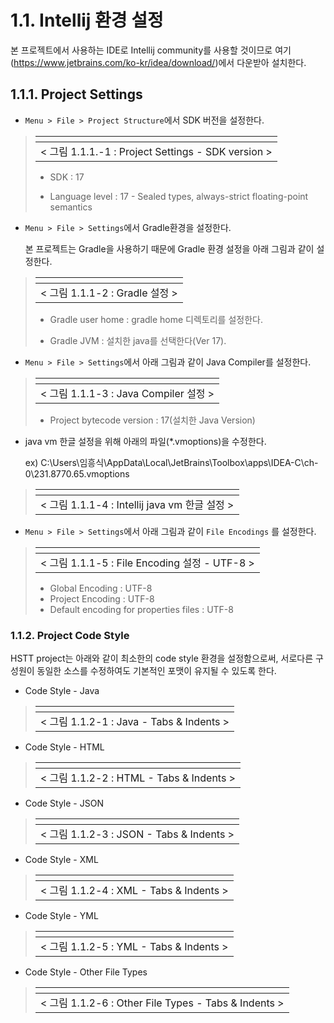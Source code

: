 # 1.1. Intellij 환경 설정

본 프로젝트에서 사용하는 IDE로 Intellij community를 사용할 것이므로 여기(https://www.jetbrains.com/ko-kr/idea/download/)에서 다운받아 설치한다.

## 1.1.1. Project Settings

- `Menu > File > Project Structure`에서 SDK 버전을 설정한다.
>| <img title="" src="../images/devEnv/Intellij-project-structure.png" alt="" data-align="inline"> |
>|:-----------------------------------------------------------------------------------------------:|
>|                        < 그림 1.1.1.-1 : Project Settings - SDK version >                         |
>- SDK : 17
>
>- Language level : 17 - Sealed types, always-strict floating-point semantics


- `Menu > File > Settings`에서 Gradle환경을 설정한다.
  
  본 프로젝트는 Gradle을 사용하기 때문에 Gradle 환경 설정을 아래 그림과 같이 설정한다.

>| <img title="" src="../images/devEnv/intellij-settings-gradle.png" alt="" data-align="inline"> |
>|:---------------------------------------------------------------------------------------------:|
>|                                  < 그림 1.1.1-2 : Gradle 설정 >                                   |
>- Gradle user home : gradle home 디렉토리를 설정한다.
>
>- Gradle JVM : 설치한 java를 선택한다(Ver 17).



- `Menu > File > Settings`에서 아래 그림과 같이 Java Compiler를 설정한다.

>| <img title="" src="../images/devEnv/intellij-settings-java.png" alt="" data-align="inline"> |
>|:-------------------------------------------------------------------------------------------:|
>|                              < 그림 1.1.1-3 : Java Compiler 설정 >                              |
>- Project bytecode version : 17(설치한 Java Version)


- java vm 한글 설정을 위해 아래의 파일(*.vmoptions)을 수정한다.
  
  ex) C:\Users\임흥식\AppData\Local\JetBrains\Toolbox\apps\IDEA-C\ch-0\231.8770.65.vmoptions

>| <img title="" src="../images/devEnv/intellij-vmoptions.png" alt="" data-align="inline"> |
>|:---------------------------------------------------------------------------------------:|
>|                         < 그림 1.1.1-4 : Intellij java vm 한글 설정 >                         |

- `Menu > File > Settings`에서 아래 그림과 같이 `File Encodings` 를 설정한다.


>| <img title="" src="../images/devEnv/intellij-settins-file-encodings.png" alt="" data-align="inline"> |
>|:----------------------------------------------------------------------------------------------------:|
>|                              < 그림 1.1.1-5 : File Encoding 설정 - UTF-8 >                               |
>- Global Encoding : UTF-8
>- Project Encoding : UTF-8
>- Default encoding for properties files : UTF-8

### 1.1.2. Project Code Style
HSTT project는 아래와 같이 최소한의 code style 환경을 설정함으로써, 
서로다른 구성원이 동일한 소스를 수정하여도 기본적인 포맷이 유지될 수 있도록 한다.

- Code Style - Java
>| <img title="" src="../images/devEnv/Intellij-project-settings-code-style-java.png" alt="" data-align="inline"> |
>|:--------------------------------------------------------------------------------------------------------------:|
>|                                     < 그림 1.1.2-1 : Java - Tabs & Indents >                                     |

- Code Style - HTML
>| <img title="" src="../images/devEnv/Intellij-project-settings-code-style-html.png" alt="" data-align="inline"> |
>|:--------------------------------------------------------------------------------------------------------------:|
>|                                     < 그림 1.1.2-2 : HTML - Tabs & Indents >                                     |


- Code Style - JSON
>| <img title="" src="../images/devEnv/Intellij-project-settings-code-style-json.png" alt="" data-align="inline"> |
>|:--------------------------------------------------------------------------------------------------------------:|
>|                                     < 그림 1.1.2-3 : JSON - Tabs & Indents >                                     |


- Code Style - XML
>| <img title="" src="../images/devEnv/Intellij-project-settings-code-style-xml.png" alt="" data-align="inline"> |
>|:-------------------------------------------------------------------------------------------------------------:|
>|                                     < 그림 1.1.2-4 : XML - Tabs & Indents >                                     |


- Code Style - YML
>| <img title="" src="../images/devEnv/Intellij-project-settings-code-style-yaml.png" alt="" data-align="inline"> |
>|:--------------------------------------------------------------------------------------------------------------:|
>|                                     < 그림 1.1.2-5 : YML - Tabs & Indents >                                      |


- Code Style - Other File Types
>| <img title="" src="../images/devEnv/Intellij-project-settings-code-style-other.png" alt="" data-align="inline"> |
>|:---------------------------------------------------------------------------------------------------------------:|
>|                               < 그림 1.1.2-6 : Other File Types - Tabs & Indents >                                |

